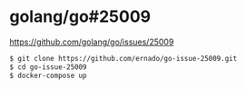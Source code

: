 # golang/go#25009

https://github.com/golang/go/issues/25009

```bash
$ git clone https://github.com/ernado/go-issue-25009.git
$ cd go-issue-25009
$ docker-compose up
```